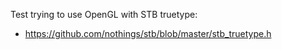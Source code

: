 Test trying to use OpenGL with STB truetype:
* https://github.com/nothings/stb/blob/master/stb_truetype.h
